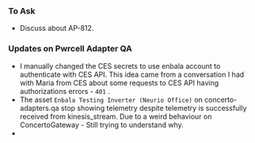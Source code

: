   
### To Ask

- Discuss about AP-812.

### Updates on Pwrcell Adapter QA

- I manually changed the CES secrets to use enbala account to authenticate with CES API. This idea came from a conversation I had with Maria from CES about some requests to CES API having authorizations errors - `401` .
- The asset `Enbala Testing Inverter (Neurio Office)` on concerto-adapters.qa stop showing telemetry despite telemetry is successfully received from kinesis_stream. Due to a weird behaviour on ConcertoGateway - Still trying to understand why.
- 